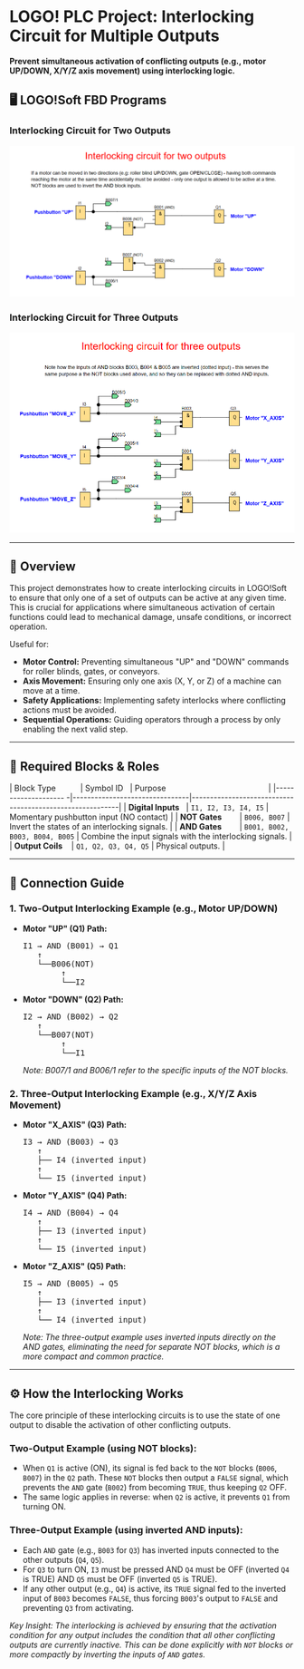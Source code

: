 # LOGO! PLC Project: Interlocking Circuit for Multiple Outputs

**Prevent simultaneous activation of conflicting outputs (e.g., motor UP/DOWN, X/Y/Z axis movement) using interlocking logic.**

## 🖥️ LOGO!Soft FBD Programs

### Interlocking Circuit for Two Outputs
![FBD Logic Diagram for Two Outputs](FBD_screenshot.png)

### Interlocking Circuit for Three Outputs
![FBD Logic Diagram for Three Outputs](FBD_screenshot2.png)

---

## 📌 Overview
This project demonstrates how to create interlocking circuits in LOGO!Soft to ensure that only one of a set of outputs can be active at any given time. This is crucial for applications where simultaneous activation of certain functions could lead to mechanical damage, unsafe conditions, or incorrect operation.

Useful for:
- **Motor Control:** Preventing simultaneous "UP" and "DOWN" commands for roller blinds, gates, or conveyors.
- **Axis Movement:** Ensuring only one axis (X, Y, or Z) of a machine can move at a time.
- **Safety Applications:** Implementing safety interlocks where conflicting actions must be avoided.
- **Sequential Operations:** Guiding operators through a process by only enabling the next valid step.

---

## 🧩 Required Blocks & Roles

| Block Type           | Symbol ID                      | Purpose                                                  |
|-------------------- -|--------------------------------|----------------------------------------------------------|
| **Digital Inputs**   | `I1, I2, I3, I4, I5`           | Momentary pushbutton input (NO contact)                  |
| **NOT Gates**        | `B006, B007`                   | Invert the states of an interlocking signals.            |
| **AND Gates**        | `B001, B002, B003, B004, B005` | Combine the input signals with the interlocking signals. |
| **Output Coils**     | `Q1, Q2, Q3, Q4, Q5`           | Physical outputs.                                        |

---

## 🔌 Connection Guide

### 1. **Two-Output Interlocking Example (e.g., Motor UP/DOWN)**

- **Motor "UP" (Q1) Path:**
  <pre>
  I1 → AND (B001) → Q1
     ↑
     └──B006(NOT)
          ↑
          └──I2
  </pre>



- **Motor "DOWN" (Q2) Path:**
  <pre>
  I2 → AND (B002) → Q2
     ↑
     └──B007(NOT)
          ↑
          └──I1
  </pre>
  *Note: B007/1 and B006/1 refer to the specific inputs of the NOT blocks.*

### 2. **Three-Output Interlocking Example (e.g., X/Y/Z Axis Movement)**

- **Motor "X_AXIS" (Q3) Path:**

  <pre>
  I3 → AND (B003) → Q3
     ↑
     ├── I4 (inverted input)
     ↑
     └── I5 (inverted input)
  </pre>

- **Motor "Y_AXIS" (Q4) Path:**

  <pre>
  I4 → AND (B004) → Q4
     ↑
     ├── I3 (inverted input)
     ↑
     └── I5 (inverted input)
  </pre>

- **Motor "Z_AXIS" (Q5) Path:**

  <pre>
  I5 → AND (B005) → Q5
     ↑
     ├── I3 (inverted input)
     ↑
     └── I4 (inverted input)
  </pre>

  *Note: The three-output example uses inverted inputs directly on the AND gates, eliminating the need for separate NOT blocks, which is a more compact and common practice.*

---

## ⚙️ How the Interlocking Works

The core principle of these interlocking circuits is to use the state of one output to disable the activation of other conflicting outputs.

### **Two-Output Example (using NOT blocks):**
- When `Q1` is active (ON), its signal is fed back to the `NOT` blocks (`B006`, `B007`) in the `Q2` path. These `NOT` blocks then output a `FALSE` signal, which prevents the `AND` gate (`B002`) from becoming `TRUE`, thus keeping `Q2` OFF.
- The same logic applies in reverse: when `Q2` is active, it prevents `Q1` from turning ON.

### **Three-Output Example (using inverted AND inputs):**
- Each `AND` gate (e.g., `B003` for `Q3`) has inverted inputs connected to the other outputs (`Q4`, `Q5`).
- For `Q3` to turn ON, `I3` must be pressed AND `Q4` must be OFF (inverted `Q4` is TRUE) AND `Q5` must be OFF (inverted `Q5` is TRUE).
- If any other output (e.g., `Q4`) is active, its `TRUE` signal fed to the inverted input of `B003` becomes `FALSE`, thus forcing `B003`'s output to `FALSE` and preventing `Q3` from activating.

*Key Insight: The interlocking is achieved by ensuring that the activation condition for any output includes the condition that all other conflicting outputs are currently inactive. This can be done explicitly with `NOT` blocks or more compactly by inverting the inputs of `AND` gates.*